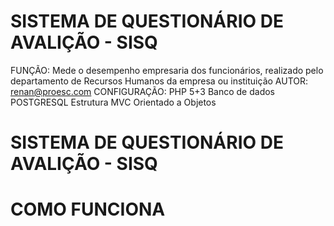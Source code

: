 SISTEMA DE QUESTIONÁRIO DE AVALIÇÃO - SISQ
====

FUNÇÃO: Mede o desempenho empresaria dos funcionários, realizado pelo departamento de Recursos Humanos da empresa ou instituição
AUTOR: renan@proesc.com
CONFIGURAÇÃO: 
  PHP 5+3
  Banco de dados POSTGRESQL
  Estrutura MVC
  Orientado a Objetos
  
  
SISTEMA DE QUESTIONÁRIO DE AVALIÇÃO - SISQ
====


  
COMO FUNCIONA
====
